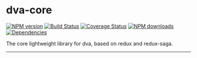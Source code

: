 # dva-core

[![NPM version](https://img.shields.io/npm/v/dva-core.svg?style=flat)](https://npmjs.org/package/dva-core)
[![Build Status](https://img.shields.io/travis/dvajs/dva-core.svg?style=flat)](https://travis-ci.org/dvajs/dva-core)
[![Coverage Status](https://img.shields.io/coveralls/dvajs/dva-core.svg?style=flat)](https://coveralls.io/r/dvajs/dva-core)
[![NPM downloads](http://img.shields.io/npm/dm/dva-core.svg?style=flat)](https://npmjs.org/package/dva-core)
[![Dependencies](https://david-dm.org/dvajs/dva-core/status.svg)](https://david-dm.org/dvajs/dva-core)

The core lightweight library for dva, based on redux and redux-saga.

---

